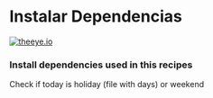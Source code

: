 # Instalar Dependencias

[![theeye.io](../images/logo-theeye-theOeye-logo2.png)](https://theeye.io/en/index.html)

### Install dependencies used in this recipes

Check if today is holiday (file with days) or weekend